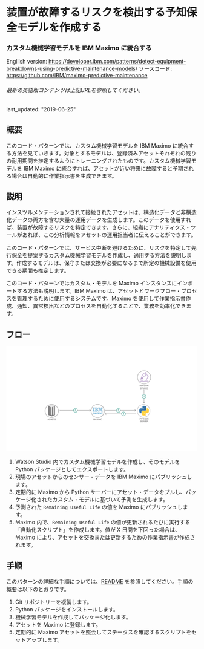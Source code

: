 #	装置が故障するリスクを検出する予知保全モデルを作成する
### カスタム機械学習モデルを IBM Maximo に統合する

Englilsh version: https://developer.ibm.com/patterns/detect-equipment-breakdowns-using-predictive-maintenance-models/
ソースコード: https://github.com/IBM/maximo-predictive-maintenance

###### 最新の英語版コンテンツは上記URLを参照してください。
last_updated:		"2019-06-25"

## 概要

このコード・パターンでは、カスタム機械学習モデルを IBM Maximo に統合する方法を見ていきます。対象とするモデルは、登録済みアセットそれぞれの残りの耐用期間を推定するようにトレーニングされたものです。カスタム機械学習モデルを IBM Maximo に統合すれば、アセットが近い将来に故障すると予期される場合は自動的に作業指示書を生成できます。

## 説明

インスツルメンテーションされて接続されたアセットは、構造化データと非構造化データの両方を含む大量の運用データを生成します。このデータを使用すれば、装置が故障するリスクを特定できます。さらに、組織にアナリティクス・ツールがあれば、この分析情報をアセットの運用担当者に伝えることができます。

このコード・パターンでは、サービス中断を避けるために、リスクを特定して先行保全を提案するカスタム機械学習モデルを作成し、適用する方法を説明します。作成するモデルは、保守または交換が必要になるまで所定の機械設備を使用できる期間も推定します。

このコード・パターンではカスタム・モデルを Maximo インスタンスにインポートする方法も説明します。IBM Maximo は、アセットとワークフロー・プロセスを管理するために使用するシステムです。Maximo を使用して作業指示書作成、通知、異常検出などのプロセスを自動化することで、業務を効率化できます。

## フロー

![Maximo を使用した機械学習モデルの実装を示すアーキテクチャー図](./images/maximo-mlmodel.png)

1.  Watson Studio 内でカスタム機械学習モデルを作成し、そのモデルを Python パッケージとしてエクスポートします。
2.  現場のアセットからのセンサー・データを IBM Maximo にパブリッシュします。
3.  定期的に Maximo から Python サーバーにアセット・データをプルし、パッケージ化されたカスタム・モデルに基づいて予測を生成します。
4.  予測された `Remaining Useful Life` の値を Maximo にパブリッシュします。
5.  Maximo 内で、`Remaining Useful Life` の値が更新されるたびに実行する「自動化スクリプト」を作成します。値が X 日間を下回った場合は、Maximo により、アセットを交換または更新するための作業指示書が作成されます。

## 手順

このパターンの詳細な手順については、[README](https://github.com/IBM/maximo-predictive-maintenance/blob/master/README.md) を参照してください。手順の概要は以下のとおりです。

1.  Git リポジトリーを複製します。
2.  Python パッケージをインストールします。
3.  機械学習モデルを作成してパッケージ化します。
4.  アセットを Maximo に登録します。
5.  定期的に Maximo アセットを照会してステータスを確認するスクリプトをセットアップします。

